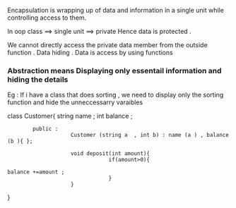 Encapsulation is wrapping up of data and information in a single unit while controlling access to them.

In oop class ==> single unit ==> private
Hence data is protected .

We cannot directly access the private data member from the outside function . Data hiding . Data is access by using functions

### Abstraction means Displaying only essentail information and hiding the details

Eg : If i have a class that does sorting , we need to display only the sorting function and hide the unneccessarry varaibles

class Customer{
string name ;
int balance ;

            public :
                        Customer (string a  , int b) : name (a ) , balance (b ){ };

                        void deposit(int amount){
                                    if(amount>0){
                                                                                                                                                                    balance +=amount ;
                                    }
                        }

}

